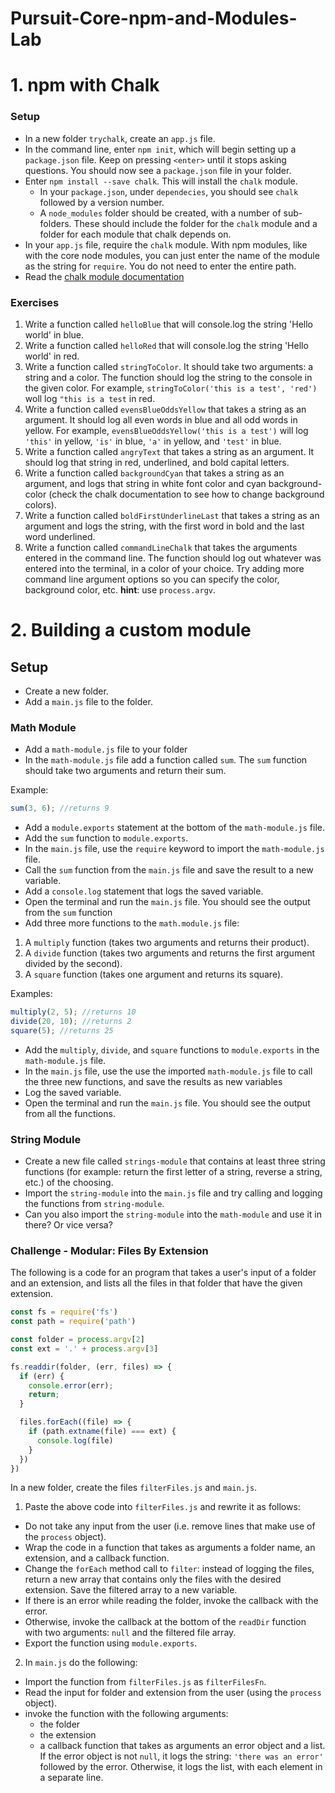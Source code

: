 # Pursuit-Core-npm-and-Modules-Lab

# 1. npm with Chalk

### Setup

- In a new folder `trychalk`, create an `app.js` file.
- In the command line, enter `npm init`, which will begin setting up a `package.json` file. Keep on pressing `<enter>` until it stops asking questions. You should now see a `package.json` file in your folder.
- Enter `npm install --save chalk`. This will install the `chalk` module.
  - In your `package.json`, under `dependecies`, you should see `chalk` followed by a version number.
  - A `node_modules` folder should be created, with a number of sub-folders. These should include the folder for the `chalk` module and a folder for each module that chalk depends on.
- In your `app.js` file, require the `chalk` module. With npm modules, like with the core node modules, you can just enter the name of the module as the string for `require`. You do not need to enter the entire path.
- Read the [chalk module documentation](https://www.npmjs.com/package/chalk)

### Exercises

1. Write a function called `helloBlue` that will console.log the string 'Hello world' in blue.
2. Write a function called `helloRed` that will console.log the string 'Hello world' in red.
3. Write a function called `stringToColor`. It should take two arguments: a string and a color. The function should log the string to the console in the given color. For example, `stringToColor('this is a test', 'red')` woll log  `"this is a test` in red.
4. Write a function called `evensBlueOddsYellow` that takes a string as an argument. It should log all even words in blue and all odd words in yellow. For example, `evensBlueOddsYellow('this is a test')` will log `'this'` in yellow, `'is'` in blue, `'a'` in yellow, and `'test'` in blue.
5. Write a function called `angryText` that takes a string as an argument. It should log that string in red, underlined, and bold capital letters.
6. Write a function called `backgroundCyan` that takes a string as an argument, and logs that string in white font color and cyan background-color (check the chalk documentation to see how to change background colors).
7. Write a function called `boldFirstUnderlineLast` that takes a string as an argument and logs the string, with the first word in bold and the last word underlined.
8. Write a function called `commandLineChalk` that takes the arguments entered in the command line. The function should log out whatever was entered into the terminal, in a color of your choice. Try adding more command line argument options so you can specify the color, background color, etc. **hint**: use `process.argv`.

# 2. Building a custom module

## Setup

- Create a new folder.
- Add a `main.js` file to the folder.

### Math Module

- Add a `math-module.js` file to your folder
- In the `math-module.js` file add a function called `sum`. The `sum` function should take two arguments and return their sum.

Example:

```js
sum(3, 6); //returns 9
```

- Add a `module.exports` statement at the bottom of the `math-module.js` file.
- Add the `sum` function to `module.exports`.
- In the `main.js` file, use the `require` keyword to import the `math-module.js` file.
- Call the `sum` function from the `main.js` file and save the result to a new variable.
- Add a `console.log` statement that logs the saved variable.
- Open the terminal and run the `main.js` file. You should see the output from the `sum` function
- Add three more functions to the `math.module.js` file:
1. A `multiply` function (takes two arguments and returns their product).
2. A `divide` function (takes two arguments and returns the first argument divided by the second).
3. A `square` function (takes one argument and returns its square).

Examples:

```js
multiply(2, 5); //returns 10
divide(20, 10); //returns 2
square(5); //returns 25
```

- Add the `multiply`, `divide`, and `square` functions to `module.exports` in the `math-module.js` file.
- In the `main.js` file, use the use the imported `math-module.js` file to call the three new functions, and save the results as new variables
- Log the saved variable.
- Open the terminal and run the `main.js` file. You should see the output from all the functions.

### String Module

- Create a new file called `strings-module` that contains at least three string functions (for example: return the first letter of a string, reverse a string, etc.) of the choosing.
- Import the `string-module` into the `main.js` file and try calling and logging the functions from `string-module`.
- Can you also import the `string-module` into the `math-module` and use it in there? Or vice versa?

### Challenge - Modular: Files By Extension

The following is a code for an program that takes a user's input of a folder and an extension, and lists all the files in that folder that have the given extension.

```js
const fs = require('fs')
const path = require('path')

const folder = process.argv[2]
const ext = '.' + process.argv[3]

fs.readdir(folder, (err, files) => {
  if (err) {
    console.error(err);
    return;
  }

  files.forEach((file) => {
    if (path.extname(file) === ext) {
      console.log(file)
    }
  })
})
```

In a new folder, create the files `filterFiles.js` and `main.js`.

1. Paste the above code into `filterFiles.js` and rewrite it as follows:

- Do not take any input from the user (i.e. remove lines that make use of the `process` object).
- Wrap the code in a function that takes as arguments a folder name, an extension, and a callback function.
- Change the `forEach` method call to `filter`: instead of logging the files, return a new array that contains only the files with the desired extension. Save the filtered array to a new variable.
- If there is an error while reading the folder, invoke the callback with the error.
- Otherwise, invoke the callback at the bottom of the `readDir` function with two arguments: `null` and the filtered file array.
- Export the function using `module.exports`.

2. In `main.js` do the following:

- Import the function from `filterFiles.js` as `filterFilesFn`.
- Read the input for folder and extension from the user (using the `process` object).
- invoke the function with the following arguments:
  - the folder
  - the extension
  - a callback function that takes as arguments an error object and a list. If the error object is not `null`, it logs the string: `'there was an error'` followed by the error. Otherwise, it logs the list, with each element in a separate line.
